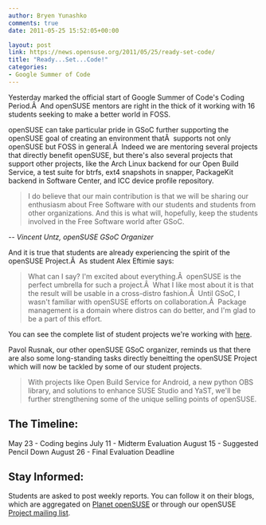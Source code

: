 ```yaml
---
author: Bryen Yunashko
comments: true
date: 2011-05-25 15:52:05+00:00

layout: post
link: https://news.opensuse.org/2011/05/25/ready-set-code/
title: "Ready...Set...Code!"
categories:
- Google Summer of Code
---
```

Yesterday marked the official start of Google Summer of Code's Coding Period.Â  And openSUSE mentors are right in the thick of it working with 16 students seeking to make a better world in FOSS.

openSUSE can take particular pride in GSoC further supporting the openSUSE goal of creating an environment thatÂ  supports not only openSUSE but FOSS in general.Â  Indeed we are mentoring several projects that directly benefit openSUSE, but there's also several projects that support other projects, like the Arch Linux backend for our Open Build Service, a test suite for btrfs, ext4 snapshots in snapper, PackageKit backend in Software Center, and ICC device profile repository.<!-- more -->


<blockquote>I do believe that our main contribution is that we will be sharing our enthusiasm about Free Software with our students and students from other organizations. And this is what will, hopefully, keep the students involved in the Free Software world after GSoC.</blockquote>


_-- Vincent Untz, openSUSE GSoC Organizer_

And it is true that students are already experiencing the spirit of the openSUSE Project.Â  As student Alex Eftimie says:


<blockquote>What can I say? I'm excited about everything.Â  openSUSE is the perfect umbrella for such a project.Â  What I like most about it is that the result will be usable in a cross-distro fashion.Â  Until GSoC, I wasn't familiar with openSUSE efforts on collaboration.Â  Package management is a domain where distros can do better, and I'm glad to be a part of this effort.</blockquote>



You can see the complete list of student projects we're working with [here](http://lists.opensuse.org/opensuse-project/2011-04/msg00495.html).

Pavol Rusnak, our other openSUSE GSoC organizer, reminds us that there are also some long-standing tasks directly beneitting the openSUSE Project which will now be tackled by some of our student projects.


<blockquote>With projects like Open Build Service for Android, a new python OBS library, and solutions to enhance SUSE Studio and YaST, we'll be further strengthening some of the unique selling points of openSUSE.</blockquote>




## The Timeline:


May 23 - Coding begins
July 11 - Midterm Evaluation
August 15 - Suggested Pencil Down
August 26 - Final Evaluation Deadline


## Stay Informed:


Students are asked to post weekly reports. You can follow it on their blogs, which are aggregated on [Planet openSUSE](http://planet.opensuse.org/global/) or through our openSUSE [Project mailing list](mailto://opensuse-project+subscribe@opensuse.org).		
